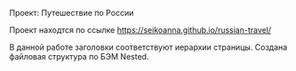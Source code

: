  Проект: Путешествие по России

Проект находтся по ссылке https://seikoanna.github.io/russian-travel/

В данной работе заголовки соответствуют иерархии страницы.
Создана файловая структура по БЭМ Nested.